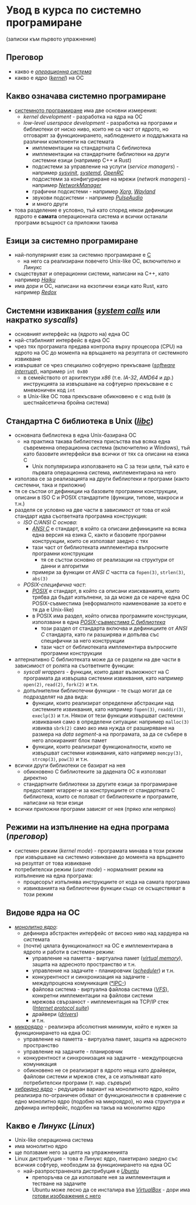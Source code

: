 # Увод в курса по системно програмиране
(записки към първото упражнение)

## Преговор
* какво е [*операционна система*](https://en.wikipedia.org/wiki/Operating_system)
* какво е *ядро* ([*kernel*](https://en.wikipedia.org/wiki/Kernel_(operating_system))) на ОС

## Какво означава системно програмиране
* [системното програмиране](https://en.wikipedia.org/wiki/System_programming) има две основни измерения:
  * *kernel development* - разработка на ядра на OC
  * *low-level userspace development* - разработка на програми и библиотеки от ниско ниво, които не са част от ядрото, но отговарят за функционирането, наблюдението и поддръжката на различни компоненти на системата
    * имплементации на стандартната C библиотека
    * имплементации на стандартните библиотеки на други системни езици (например C++ и Rust)
    * подсистеми за управление на услуги (*service managers*) - например [*sysvinit*](https://en.wikipedia.org/wiki/Init), [*systemd*](https://en.wikipedia.org/wiki/Systemd), [*OpenRC*](https://en.wikipedia.org/wiki/OpenRC)
    * подсистеми за конфигуриране на мрежи (*network managers*) - например [*NetworkManager*](https://en.wikipedia.org/wiki/NetworkManager)
    * графични подсистеми - например [*Xorg*](https://en.wikipedia.org/wiki/X.Org_Server), [*Wayland*](https://en.wikipedia.org/wiki/Wayland_(display_server_protocol))
    * звукови подсистеми - например [*PulseAudio*](https://en.wikipedia.org/wiki/PulseAudio)
    * и много други
* това разделение е условно, тъй като според някои дефиниции ядрото е **самата** операционната система и всички останали програми всъщност са приложни такива

## Езици за системно програмиране
* най-популярният език за системно програмиране е [C](https://en.wikipedia.org/wiki/C_(programming_language))
  * на него са реализирани повечето Unix-like ОС, включително и Линукс
* съществуват и операционни системи, написани на C++, като например [*Haiku*](https://en.wikipedia.org/wiki/Haiku_(operating_system))
* има дори и ОС, написани на екзотични езици като Rust, като например [*Redox*](https://en.wikipedia.org/wiki/Redox_(operating_system))

## Системни извиквания ([*system calls*](https://en.wikipedia.org/wiki/System_call) или накратко *syscalls*)
* основният интерфейс на (ядрото на) една ОС
* най-стабилният интерфейс в една ОС
* чрез тях програмата предава контрола върху процесора (CPU) на ядрото на ОС до момента на връщането на резултата от системното извикване
* извършват се чрез специално софтуерно прекъсване ([*software interrupt*](https://en.wikipedia.org/wiki/Interrupt)), например `int 0x80`
  * в семейството от архитектури *x86* (т.е. *IA-32*, *AMD64* и др.) инструкцията за извършване на софтуерно прекъсване е с мнемоничен код `int`
  * в Unix-like ОС това прекъсване обикновено е с код `0x80` (в шестнайсетична бройна система)

## Стандартна C библиотека в Unix ([*libc*](https://en.wikipedia.org/wiki/C_standard_library))
* основната библиотека в една Unix-базирана ОС
  * на практика такава библиотека присъства във всяка една съвременна операционна система (включително и Windows), тъй като базовите интерфейси във всички от тях са описани на езика C
    * Unix популяризира използването на C за тези цели, тъй като е първата операционна система, имплементирана на него
* използва се за реализацията на други библиотеки и програми (както системни, така и приложни)
* тя се състои от дефиниции на базовите програмни конструкции, описани в ISO C и POSIX стандартите (функции, типове, макроси и т.н.)
* разделя се условно на две части в зависимост от това от кой стандарт идва съответната програмна конструкция:
  * *ISO C/ANSI C основа*:
    * [*ANSI C*](https://en.wikipedia.org/wiki/ANSI_C) е стандарт, в който са описани дефинициите на всяка една версия на езика C, както и базовите програмни конструкции, които се използват заедно с тях
    * тази част от библиотеката имплементира въпросните програмни конструкции
      * тя се състои основно от реализации на структури от данни и алгоритми
    * примери за функции от *ANSI C* частта са `fopen(3)`, `strlen(3)`, `abs(3)`
  * *POSIX-специфична част*:
    * [*POSIX*](https://en.wikipedia.org/wiki/POSIX) е стандарт, в който са описани изискванията, които трябва да бъдат изпълнени, за да може да се нарече една ОС POSIX-съвместима (неформалното наименование за което е тя да е Unix-like)
    * в POSIX има раздел, който описва програмните конструкции, използвани в една [*POSIX-съвместима C библиотека*](https://en.wikipedia.org/wiki/C_POSIX_library)
      * този раздел от стандарта включва и дефинициите от *ANSI C* стандарта, като ги разширява и допълва със специфични за него конструкции
      * тази част от библиотеката имплементира въпросните програмни конструкции
* алтернативно C библиотеката може да се раздели на две части в зависимост от ролята на съответните функции:
  * *syscall wrappers* - функции, които дават възможност на C програмата да извършва системни извиквания, като например `open(2)`, `read(2)`, `fork(2)` и т.н.
  * допълнителни библиотечни функции - те също могат да се подразделят на два вида:
    * функции, които реализират определени абстракции над системните извиквания, като например `fopen(3)`, `readdir(3)`, `execlp(3)` и т.н.  Някои от тези функции извършват системни извиквания само в определени ситуации: например `malloc(3)` извиква `sbrk(2)` само ако има нужда от разширяване на размера на *data segment*-а на програмата, за да се събере в него алокираният блок памет
    * функции, които реализират функционалности, които не извършват системни извиквания, като например `memcpy(3)`, `strcmp(3)`, `pow(3)` и т.н.
* всички други библиотеки се базират на нея
  * обикновено C библиотеките за дадената ОС я използват директно
  * стандартните библиотеки за другите езици за програмиране предоставят wrapper-и за конструкциите от стандартната C библиотека, които се ползват от библиотеките и програмите, написани на тези езици
* всички приложни програми зависят от нея (пряко или непряко)

## Режими на изпълнение на една програма (*преговор*)
* системен режим (*kernel mode*) - програмата минава в този режим при извършване на системно извикване до момента на връщането на резултат от това извикване
* потребителски режим (*user mode*) - нормалният режим на изпълнение на една програма:
  * процесорът изпълнява инструкциите от кода на самата програма
  * извикванията на библиотечни функции също се осъществяват в този режим

## Видове ядра на ОС
* [*монолитно ядро*](https://en.wikipedia.org/wiki/Monolithic_kernel):
  * дефинира абстрактен интерфейс от високо ниво над хардуера на системата
  * (почти) цялата функционалност на ОС е имплементирана в ядрото и работи в системен режим:
    * управление на паметта - виртуална памет ([*virtual memory*](https://en.wikipedia.org/wiki/Virtual_memory)), защита на адресното пространство и т.н.
    * управление на задачите - планировчик ([*scheduler*](https://en.wikipedia.org/wiki/Scheduling_(computing))) и т.н.
    * конкурентност и синхронизация на задачите - междупроцесна комуникация ([*IPC-](https://en.wikipedia.org/wiki/Inter-process_communication))
    * файлова система - виртуална файлова система ([*VFS*](https://en.wikipedia.org/wiki/Virtual_file_system)), конкретни имплементации на файлови системи
    * мрежова свързаност - имплементация на TCP/IP стек ([*Internet protocol suite*](https://en.wikipedia.org/wiki/Internet_protocol_suite))
    * драйвери ([*drivers*](https://en.wikipedia.org/wiki/Device_driver))
    * и т.н.
* [*микроядро*](https://en.wikipedia.org/wiki/Microkernel) - реализира абсолютния минимум, който е нужен за функционирането на една ОС:
  * управление на паметта - виртуална памет, защита на адресното пространство
  * управление на задачите - планировчик
  * конкурентност и синхронизация на задачите - междупроцесна комуникация
  * обикновено не се реализират в ядрото неща като драйвери, файлови системи и мрежов стек, а се изпълняват като потребителски програми (т. нар. *сървъри*)
* [*хибридно ядро*](https://en.wikipedia.org/wiki/Hybrid_kernel) - редуциран вариант на монолитното ядро, който реализира по-ограничен обхват от функционалности в сравнение с едно монолитно ядро (подобно на микроядро), но има структура и дефинира интерфейс, подобен на такъв на монолитно ядро

## Какво е *Линукс* (*Linux*)
* Unix-like операционна система
* има монолитно ядро
* ще ползваме него за целта на упражненията
* Linux дистрибуция - това е Линукс ядро, пакетирано заедно със всичкия софтуер, необходим за функционирането на една ОС
  * най-разпространената дистрибуция е [*Ubuntu*](https://en.wikipedia.org/wiki/Ubuntu)
    * препоръчва се да използвате нея за имплементация и тестване на задачите
    * Ubuntu може лесно да се инсталира във [*VirtualBox*](https://www.virtualbox.org/) - дори има [готови изображения с него](https://www.osboxes.org/ubuntu/)